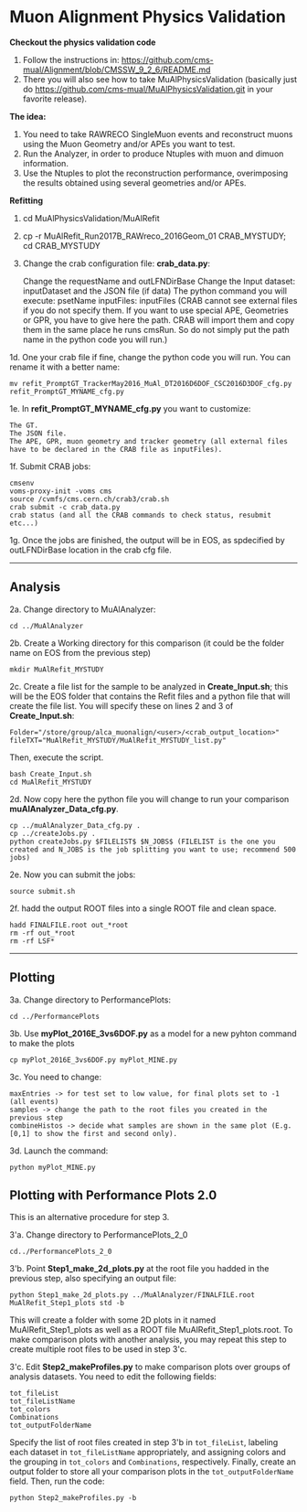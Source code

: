 # Muon Alignment Physics Validation

**Checkout the physics validation code**
1. Follow the instructions in: https://github.com/cms-mual/Alignment/blob/CMSSW_9_2_6/README.md
2. There you will also see how to take MuAlPhysicsValidation (basically just do https://github.com/cms-mual/MuAlPhysicsValidation.git in your favorite release).

**The idea:**
1. You need to take RAWRECO SingleMuon events and reconstruct muons using the Muon Geometry and/or APEs you want to test.
2. Run the Analyzer, in order to produce Ntuples with muon and dimuon information.
3. Use the Ntuples to plot the reconstruction performance, overimposing the results obtained using several geometries and/or APEs.

**Refitting**

1. cd MuAlPhysicsValidation/MuAlRefit
2. cp -r MuAlRefit_Run2017B_RAWreco_2016Geom_01 CRAB_MYSTUDY; cd CRAB_MYSTUDY
3. Change the crab configuration file: **crab_data.py**:

    Change the requestName and outLFNDirBase 
    Change the Input dataset: inputDataset and the JSON file (if data)
    The python command you will execute: psetName
    inputFiles: inputFiles (CRAB cannot see external files if you do not specify them. If you want to use special APE, Geometries or GPR, you have to give here the path. CRAB will import them and copy them in the same place he runs cmsRun. So do not simply put the path name in the python code you will run.)

1d. One your crab file if fine, change the python code you will run. You can rename it with a better name:

    mv refit_PromptGT_TrackerMay2016_MuAl_DT2016D6DOF_CSC2016D3DOF_cfg.py refit_PromptGT_MYNAME_cfg.py
 
1e. In **refit_PromptGT_MYNAME_cfg.py** you want to customize:

    The GT.
    The JSON file.
    The APE, GPR, muon geometry and tracker geometry (all external files have to be declared in the CRAB file as inputFiles).

1f. Submit CRAB jobs:

    cmsenv
    voms-proxy-init -voms cms
    source /cvmfs/cms.cern.ch/crab3/crab.sh
    crab submit -c crab_data.py
    crab status (and all the CRAB commands to check status, resubmit etc...)

1g. Once the jobs are finished, the output will be in EOS, as spdecified by outLFNDirBase location in the crab cfg file.

---
## Analysis

2a. Change directory to MuAlAnalyzer:

    cd ../MuAlAnalyzer

2b. Create a Working directory for this comparison (it could be the folder name on EOS from the previous step)

    mkdir MuAlRefit_MYSTUDY

2c. Create a file list for the sample to be analyzed in **Create_Input.sh**; this will be the EOS folder that contains the Refit files and a python file that will create the file list. You will specify these on lines 2 and 3 of **Create_Input.sh**:

    Folder="/store/group/alca_muonalign/<user>/<crab_output_location>"
    fileTXT="MuAlRefit_MYSTUDY/MuAlRefit_MYSTUDY_list.py"

Then, execute the script.

    bash Create_Input.sh 
    cd MuAlRefit_MYSTUDY

2d. Now copy here the python file you will change to run your comparison **muAlAnalyzer_Data_cfg.py**.
      
    cp ../muAlAnalyzer_Data_cfg.py .
    cp ../createJobs.py .
    python createJobs.py $FILELIST$ $N_JOBS$ (FILELIST is the one you created and N_JOBS is the job splitting you want to use; recommend 500 jobs)

2e. Now you can submit the jobs:

    source submit.sh
    
2f. hadd the output ROOT files into a single ROOT file and clean space.
 
    hadd FINALFILE.root out_*root
    rm -rf out_*root
    rm -rf LSF*

---
## Plotting

3a. Change directory to PerformancePlots:

    cd ../PerformancePlots

3b. Use **myPlot_2016E_3vs6DOF.py** as a model for a new pyhton command to make the plots

    cp myPlot_2016E_3vs6DOF.py myPlot_MINE.py

3c. You need to change:
    
    maxEntries -> for test set to low value, for final plots set to -1 (all events)
    samples -> change the path to the root files you created in the previous step
    combineHistos -> decide what samples are shown in the same plot (E.g. [0,1] to show the first and second only).

3d. Launch the command:

    python myPlot_MINE.py

## Plotting with Performance Plots 2.0
This is an alternative procedure for step 3. 

3'a. Change directory to PerformancePlots_2_0

    cd../PerformancePlots_2_0

3'b. Point **Step1_make_2d_plots.py** at the root file you hadded in the previous step, also specifying an output file:

    python Step1_make_2d_plots.py ../MuAlAnalyzer/FINALFILE.root MuAlRefit_Step1_plots std -b
    
This will create a folder with some 2D plots in it named MuAlRefit_Step1_plots as well as a ROOT file MuAlRefit_Step1_plots.root. To make comparison plots with another analysis, you may repeat this step to create multiple root files to be used in step 3'c.

3'c. Edit **Step2_makeProfiles.py** to make comparison plots over groups of analysis datasets. You need to edit the following fields:
    
    tot_fileList
    tot_fileListName
    tot_colors
    Combinations
    tot_outputFolderName
    
Specify the list of root files created in step 3'b in `tot_fileList`, labeling each dataset in `tot_fileListName` appropriately, and assigning colors and the grouping in `tot_colors` and `Combinations`, respectively. Finally, create an output folder to store all your comparison plots in the `tot_outputFolderName` field. Then, run the code:

    python Step2_makeProfiles.py -b

